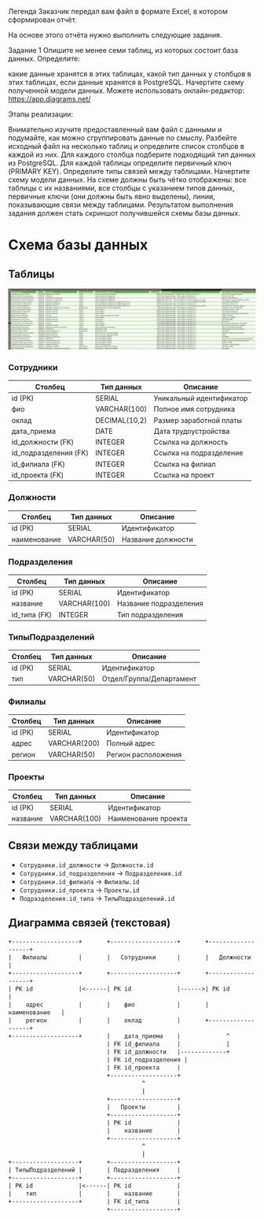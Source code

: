 Легенда
Заказчик передал вам файл в формате Excel, в котором сформирован отчёт.

На основе этого отчёта нужно выполнить следующие задания.

Задание 1
Опишите не менее семи таблиц, из которых состоит база данных. Определите:

какие данные хранятся в этих таблицах,
какой тип данных у столбцов в этих таблицах, если данные хранятся в PostgreSQL.
Начертите схему полученной модели данных. Можете использовать онлайн-редактор: https://app.diagrams.net/

Этапы реализации:

Внимательно изучите предоставленный вам файл с данными и подумайте, как можно сгруппировать данные по смыслу.
Разбейте исходный файл на несколько таблиц и определите список столбцов в каждой из них.
Для каждого столбца подберите подходящий тип данных из PostgreSQL.
Для каждой таблицы определите первичный ключ (PRIMARY KEY).
Определите типы связей между таблицами.
Начертите схему модели данных. На схеме должны быть чётко отображены:
все таблицы с их названиями,
все столбцы с указанием типов данных,
первичные ключи (они должны быть явно выделены),
линии, показывающие связи между таблицами.
Результатом выполнения задания должен стать скриншот получившейся схемы базы данных.

# Схема базы данных

## Таблицы
![alt text](image.png)



### Сотрудники
| Столбец             | Тип данных      | Описание                |
|---------------------|----------------|-------------------------|
| id (PK)             | SERIAL         | Уникальный идентификатор|
| фио                 | VARCHAR(100)   | Полное имя сотрудника   |
| оклад               | DECIMAL(10,2)  | Размер заработной платы |
| дата_приема         | DATE           | Дата трудоустройства    |
| id_должности (FK)   | INTEGER        | Ссылка на должность     |
| id_подразделения (FK)| INTEGER       | Ссылка на подразделение |
| id_филиала (FK)     | INTEGER        | Ссылка на филиал        |
| id_проекта (FK)     | INTEGER        | Ссылка на проект        |

### Должности
| Столбец       | Тип данных      | Описание          |
|---------------|----------------|-------------------|
| id (PK)       | SERIAL         | Идентификатор     |
| наименование  | VARCHAR(50)    | Название должности|

### Подразделения
| Столбец       | Тип данных      | Описание               |
|---------------|----------------|------------------------|
| id (PK)       | SERIAL         | Идентификатор          |
| название      | VARCHAR(100)   | Название подразделения |
| id_типа (FK)  | INTEGER        | Тип подразделения      |

### ТипыПодразделений
| Столбец | Тип данных      | Описание                        |
|---------|----------------|---------------------------------|
| id (PK) | SERIAL         | Идентификатор                   |
| тип     | VARCHAR(50)    | Отдел/Группа/Департамент        |

### Филиалы
| Столбец | Тип данных      | Описание              |
|---------|----------------|-----------------------|
| id (PK) | SERIAL         | Идентификатор         |
| адрес   | VARCHAR(200)   | Полный адрес          |
| регион  | VARCHAR(50)    | Регион расположения   |

### Проекты
| Столбец  | Тип данных      | Описание            |
|----------|----------------|---------------------|
| id (PK)  | SERIAL         | Идентификатор       |
| название | VARCHAR(100)   | Наименование проекта|

## Связи между таблицами

- `Сотрудники.id_должности` → `Должности.id`
- `Сотрудники.id_подразделения` → `Подразделения.id`
- `Сотрудники.id_филиала` → `Филиалы.id`
- `Сотрудники.id_проекта` → `Проекты.id`
- `Подразделения.id_типа` → `ТипыПодразделений.id`

## Диаграмма связей (текстовая)
```
+-------------------+       +-------------------+       +-------------------+
|   Филиалы         |       |   Сотрудники      |       |   Должности       |
+-------------------+       +-------------------+       +-------------------+
| PK id             |<------| PK id             |------>| PK id             |
|    адрес          |       |    фио            |       |    наименование   |
|    регион         |       |    оклад          |       +-------------------+
+-------------------+       |    дата_приема    |             ^
                            | FK id_филиала     |             |
                            | FK id_должности   |-------------+
                            | FK id_подразделения |
                            | FK id_проекта     |
                            +-------------------+
                                      ^
                                      |
                            +-------------------+
                            |   Проекты         |
                            +-------------------+
                            | PK id             |
                            |    название       |
                            +-------------------+
                                      ^
                                      |
+-------------------+       +-------------------+
| ТипыПодразделений |       | Подразделения     |
+-------------------+       +-------------------+
| PK id             |<------| PK id             |
|    тип            |       |    название       |
+-------------------+       | FK id_типа        |
                            +-------------------+
```